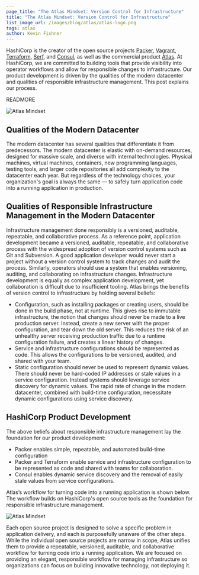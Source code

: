 ```yaml
---
page_title: "The Atlas Mindset: Version Control for Infrastructure"
title: "The Atlas Mindset: Version Control for Infrastructure"
list_image_url: /images/blog/atlas/atlas-logo.png
tags: atlas
author: Kevin Fishner
---
```


HashiCorp is the creator of the open source projects [Packer](https://packer.io/?utm_source=blog&utm_campaign=AtlasMindset), [Vagrant](https://www.vagrantup.com/?utm_source=blog&utm_campaign=AtlasMindset), [Terraform](https://terraform.io/?utm_source=blog&utm_campaign=AtlasMindset), [Serf](https://serfdom.io/?utm_source=blog&utm_campaign=AtlasMindset), and [Consul](https://consul.io/?utm_source=blog&utm_campaign=AtlasMindset), as well as the commercial product [Atlas](https://atlas.hashicorp.com/?utm_source=blog&utm_campaign=AtlasMindset). At HashiCorp, we are committed to building tools that provide visibility into operator workflows and allow for responsible changes to infrastructure. Our product development is driven by the qualities of the modern datacenter and qualities of responsible infrastructure management. This post explains our process.

READMORE

![Atlas Mindset](images/blog/atlas-mindset/atlas-mindset.png)

## Qualities of the Modern Datacenter
The modern datacenter has several qualities that differentiate it from predecessors. The modern datacenter is elastic with on-demand resources, designed for massive scale, and diverse with internal technologies.  Physical machines, virtual machines, containers, new programming languages, testing tools, and larger code repositories all add complexity to the datacenter each year. But regardless of the technology choices, your organization's goal is always the same — to safely turn application code into a running application in production.

## Qualities of Responsible Infrastructure Management in the Modern Datacenter
Infrastructure management done responsibly is a versioned, auditable, repeatable, and collaborative process. As a reference point, application development became a versioned, auditable, repeatable, and collaborative process with the widespread adoption of version control systems such as Git and Subversion. A good application developer would never start a project without a version control system to track changes and audit the process. Similarly, operators should use a system that enables versioning, auditing, and collaborating on infrastructure changes. Infrastructure development is equally as complex application development, yet collaboration is difficult due to insufficient tooling. Atlas brings the benefits of version control to infrastructure by holding several beliefs:

* Configuration, such as installing packages or creating users, should be done in the build phase, not at runtime. This gives rise to immutable infrastructure, the notion that changes should never be made to a live production server. Instead, create a new server with the proper configuration, and tear down the old server. This reduces the risk of an unhealthy server receiving production traffic due to a runtime configuration failure, and creates a linear history of changes.
* Service and infrastructure configurations should be represented as code. This allows the configurations to be versioned, audited, and shared with your team. 
* Static configuration should never be used to represent dynamic values. There should never be hard-coded IP addresses or stale values in a service configuration. Instead systems should leverage service discovery for dynamic values. The rapid rate of change in the modern datacenter, combined with build-time configuration, necessitate dynamic configurations using service discovery. 

## HashiCorp Product Development
The above beliefs about responsible infrastructure management lay the foundation for our product development:

* Packer enables simple, repeatable, and automated build-time configuration
* Packer and Terraform enable service and infrastructure configuration to be represented as code and shared with teams for collaboration. 
* Consul enables dynamic service discovery and the removal of easily stale values from service configurations.

Atlas’s workflow for turning code into a running application is shown below. The workflow builds on HashiCorp's open source tools as the foundation for responsible infrastructure management.

![Atlas Mindset](images/blog/atlas-mindset/atlas-workflow.png)

Each open source project is designed to solve a specific problem in application delivery, and each is purposefully unaware of the other steps. While the individual open source projects are narrow in scope, Atlas unifies them to provide a repeatable, versioned, auditable, and collaborative workflow for turning code into a running application. We are focused on providing an elegant, responsible workflow for managing infrastructure so organizations can focus on building innovative technology, not deploying it.
